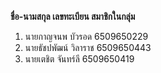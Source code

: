 **ชื่อ-นามสกุล เลขทะเบียน สมาชิกในกลุ่ม**
1. นายกาญจนพ บัวรอด 6509650229
2. นายธัชปพัฒน์ วิลาราช 6509650443
3. นายเตชิต จันทร์ลี 6509650419
